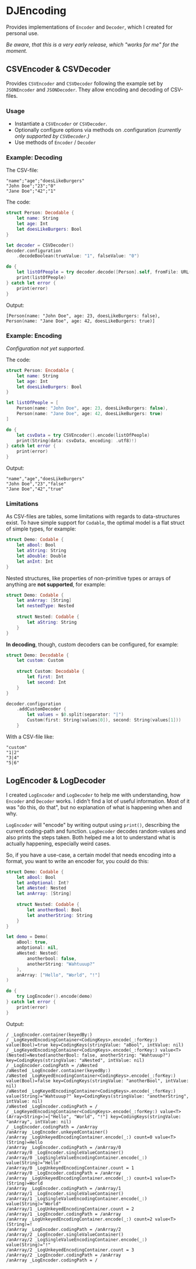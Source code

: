 # DJEncoding

Provides implementations of `Encoder` and `Decoder`, which I created for personal use.

_Be aware, that this is a very early release, which "works for me" for the moment._

## CSVEncoder & CSVDecoder

Provides `CSVEncoder` and `CSVDecoder` following the example set by `JSONEncoder` and `JSONDecoder`. They allow encoding and decoding of CSV-files.

### Usage

* Instantiate a `CSVEncoder` or `CSVDecoder`.
* Optionally configure options via methods on <instance>.configuration _(currently only supported by `CSVDecoder`.)_
* Use methods of `Encoder` / `Decoder`

### Example: Decoding

The CSV-file:

```plain
"name";"age";"doesLikeBurgers"
"John Doe";"23";"0"
"Jane Doe";"42";"1"
```

The code:

```swift
struct Person: Decodable {
    let name: String
    let age: Int
    let doesLikeBurgers: Bool
}

let decoder = CSVDecoder()
decoder.configuration
    .decodeBoolean(trueValue: "1", falseValue: "0")

do {
    let listOfPeople = try decoder.decode([Person].self, fromFile: URL(fileURLWithPath: "listofpeople.csv"))
    print(listOfPeople)
} catch let error {
    print(error)
}
```

Output:

```plain
[Person(name: "John Doe", age: 23, doesLikeBurgers: false), Person(name: "Jane Doe", age: 42, doesLikeBurgers: true)]
```

### Example: Encoding

_Configuration not yet supported._

The code:

```swift
struct Person: Encodable {
    let name: String
    let age: Int
    let doesLikeBurgers: Bool
}

let listOfPeople = [
    Person(name: "John Doe", age: 23, doesLikeBurgers: false),
    Person(name: "Jane Doe", age: 42, doesLikeBurgers: true)
]

do {
    let csvData = try CSVEncoder().encode(listOfPeople)
    print(String(data: csvData, encoding: .utf8)!)
} catch let error {
    print(error)
}
```

Output:

```plain
"name","age","doesLikeBurgers"
"John Doe","23","false"
"Jane Doe","42","true"
```

### Limitations

As CSV-files are tables, some limitations with regards to data-structures exist. To have simple support for `Codable`, the optimal model is a flat struct of simple types, for example:

```swift
struct Demo: Codable {
    let aBool: Bool
    let aString: String
    let aDouble: Double
    let anInt: Int
}
```

Nested structures, like properties of non-primitive types or arrays of anything are **not supported**, for example:

```swift
struct Demo: Codable {
    let anArray: [String]
    let nestedType: Nested
    
    struct Nested: Codable {
        let aString: String
    }
}
```

**In decoding**, though, custom decoders can be configured, for example:

```swift
struct Demo: Decodable {
    let custom: Custom
    
    struct Custom: Decodable {
        let first: Int
        let second: Int
    }
}

decoder.configuration
    .addCustomDecoder {
        let values = $0.split(separator: "|")
        Custom(first: String(values[0]), second: String(values[1]))
    }
```

With a CSV-file like:

```plain
"custom"
"1|2"
"3|4"
"5|6"
```


## LogEncoder & LogDecoder

I created `LogEncoder` and `LogDecoder` to help me with understanding, how `Encoder` and `Decoder` works. I didn't find a lot of useful information. Most of it was "do this, do that", but no explanation of what is happening when and why.

`LogEncoder` will "encode" by writing output using `print()`, describing the current coding-path and function. `LogDecoder` decodes random-values and also prints the steps taken. Both helped me a lot to understand what is actually happening, especially weird cases.

So, if you have a use-case, a certain model that needs encoding into a format, you want to write an encoder for, you could do this:

```swift
struct Demo: Codable {
    let aBool: Bool
    let anOptional: Int?
    let aNested: Nested
    let anArray: [String]
    
    struct Nested: Codable {
        let anotherBool: Bool
        let anotherString: String
    }
}

let demo = Demo(
    aBool: true,
    anOptional: nil,
    aNested: Nested(
        anotherbool: false,
        anotherString: "Wahtuuup?"
    ),
    anArray: ["Hello", "World", "!"]
)

do {
    try LogEncoder().encode(demo)
} catch let error {
    print(error)
}
```

Output:

```plain
/ _LogEncoder.container(keyedBy:)
/ _LogKeyedEncodingContainer<CodingKeys>.encode(_:forKey:) value(Bool)=true key=CodingKeys(stringValue: "aBool", intValue: nil)
/ _LogKeyedEncodingContainer<CodingKeys>.encode(_:forKey:) value<T>(Nested)=Nested(anotherBool: false, anotherString: "Wahtuuup?") key=CodingKeys(stringValue: "aNested", intValue: nil)
/ _LogEncoder.codingPath = /aNested
/aNested _LogEncoder.container(keyedBy:)
/aNested _LogKeyedEncodingContainer<CodingKeys>.encode(_:forKey:) value(Bool)=false key=CodingKeys(stringValue: "anotherBool", intValue: nil)
/aNested _LogKeyedEncodingContainer<CodingKeys>.encode(_:forKey:) value(String)="Wahtuuup?" key=CodingKeys(stringValue: "anotherString", intValue: nil)
/aNested _LogEncoder.codingPath = /
/ _LogKeyedEncodingContainer<CodingKeys>.encode(_:forKey:) value<T>(Array<String>)=["Hello", "World", "!"] key=CodingKeys(stringValue: "anArray", intValue: nil)
/ _LogEncoder.codingPath = /anArray
/anArray _LogEncoder.unkeyedContainer()
/anArray _LogUnkeyedEncodingContainer.encode(_:) count=0 value<T>(String)=Hello
/anArray _LogEncoder.codingPath = /anArray/0
/anArray/0 _LogEncoder.singleValueContainer()
/anArray/0 _LogSingleValueEncodingContainer.encode(_:) value(String)="Hello"
/anArray/0 _LogUnkeyedEncodingContainer.count = 1
/anArray/0 _LogEncoder.codingPath = /anArray
/anArray _LogUnkeyedEncodingContainer.encode(_:) count=1 value<T>(String)=World
/anArray _LogEncoder.codingPath = /anArray/1
/anArray/1 _LogEncoder.singleValueContainer()
/anArray/1 _LogSingleValueEncodingContainer.encode(_:) value(String)="World"
/anArray/1 _LogUnkeyedEncodingContainer.count = 2
/anArray/1 _LogEncoder.codingPath = /anArray
/anArray _LogUnkeyedEncodingContainer.encode(_:) count=2 value<T>(String)=!
/anArray _LogEncoder.codingPath = /anArray/2
/anArray/2 _LogEncoder.singleValueContainer()
/anArray/2 _LogSingleValueEncodingContainer.encode(_:) value(String)="!"
/anArray/2 _LogUnkeyedEncodingContainer.count = 3
/anArray/2 _LogEncoder.codingPath = /anArray
/anArray _LogEncoder.codingPath = /
```
